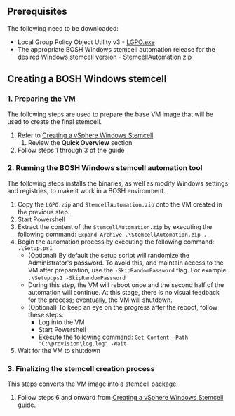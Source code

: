 ## Prerequisites
The following need to be downloaded:
* Local Group Policy Object Utility v3 - [LGPO.exe](https://www.microsoft.com/en-us/download/details.aspx?id=55319)
* The appropriate BOSH Windows stemcell automation release for the desired Windows stemcell version - [StemcellAutomation.zip](https://github.com/cloudfoundry-incubator/bosh-windows-stemcell-automation/releases)

## Creating a BOSH Windows stemcell
### 1. Preparing the VM
The following steps are used to prepare the base VM image that will be used to create the final stemcell.

1. Refer to [Creating a vSphere Windows Stemcell](https://github.com/cloudfoundry-incubator/bosh-windows-stemcell-builder/wiki/Creating-a-vSphere-Windows-Stemcell)
    1. Review the **Quick Overview** section
1. Follow steps 1 through 3 of the guide

### 2. Running the BOSH Windows stemcell automation tool
The following steps installs the binaries, as well as modify Windows settings and registries, to make it work in a BOSH environment.
1. Copy the `LGPO.zip` and `StemcellAutomation.zip` onto the VM created in the previous step.
1. Start Powershell
1. Extract the content of the `StemcellAutomation.zip` by executing the following command: `Expand-Archive .\StemcellAutomation.zip .`
1. Begin the automation process by executing the following command: `.\Setup.ps1`
    * (Optional) By default the setup script will randomize the Administrator's password. To avoid this, and maintain access to the VM after preparation, use the `-SkipRandomPassword` flag. For example: `.\Setup.ps1 -SkipRandomPassword`
    * During this step, the VM will reboot once and the second half of the automation will continue. At this stage, there is no visual feedback for the process; eventually, the VM will shutdown.
    * (Optional) To keep an eye on the progress after the reboot, follow these steps:
        * Log into the VM
        * Start Powershell
        * Execute the following command: `Get-Content -Path "C:\provision\log.log" -Wait`
1. Wait for the VM to shutdown

### 3. Finalizing the stemcell creation process
This steps converts the VM image into a stemcell package.

1. Follow steps 6 and onward from [Creating a vSphere Windows Stemcell](https://github.com/cloudfoundry-incubator/bosh-windows-stemcell-builder/wiki/Creating-a-vSphere-Windows-Stemcell) guide.
